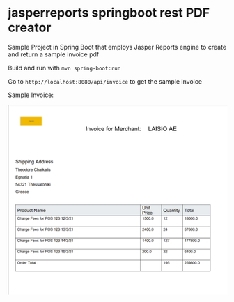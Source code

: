 # jasperreports springboot rest PDF creator
Sample Project in Spring Boot that employs Jasper Reports engine to create and return a sample invoice pdf

Build and run with  ```mvn spring-boot:run```

Go to ```http://localhost:8080/api/invoice``` to get the sample invoice

Sample Invoice:

![](sample-invoice.png)
